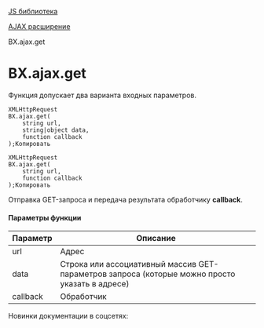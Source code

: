 [JS библиотека](/api_help/js_lib/index.php)

[AJAX расширение](/api_help/js_lib/ajax/index.php)

BX.ajax.get

BX.ajax.get
===========

Функция допускает два варианта входных параметров.

```
XMLHttpRequest 
BX.ajax.get(
	string url,
	string|object data,
	function callback
);Копировать
```

```
XMLHttpRequest 
BX.ajax.get(
	string url,
	function callback
);Копировать
```

Отправка GET-запроса и передача результата обработчику **callback**.

#### Параметры функции

| Параметр | Описание |
| --- | --- |
| url | Адрес |
| data | Строка или ассоциативный массив GET-параметров запроса (которые можно просто указать в адресе) |
| callback | Обработчик |

Новинки документации в соцсетях: